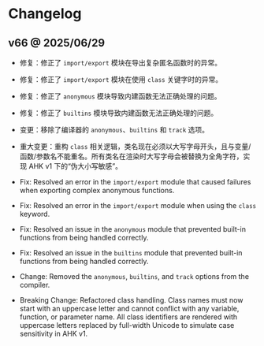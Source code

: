 # Changelog

## v66 @ 2025/06/29

- 修复：修正了 `import/export` 模块在导出复杂匿名函数时的异常。
- 修复：修正了 `import/export` 模块在使用 `class` 关键字时的异常。
- 修复：修正了 `anonymous` 模块导致内建函数无法正确处理的问题。
- 修复：修正了 `builtins` 模块导致内建函数无法正确处理的问题。
- 变更：移除了编译器的 `anonymous`、`builtins` 和 `track` 选项。
- 重大变更：重构 `class` 相关逻辑，类名现在必须以大写字母开头，且与变量/函数/参数名不能重名。所有类名在渲染时大写字母会被替换为全角字符，实现 AHK v1 下的“伪大小写敏感”。

- Fix: Resolved an error in the `import/export` module that caused failures when exporting complex anonymous functions.
- Fix: Resolved an error in the `import/export` module when using the `class` keyword.
- Fix: Resolved an issue in the `anonymous` module that prevented built-in functions from being handled correctly.
- Fix: Resolved an issue in the `builtins` module that prevented built-in functions from being handled correctly.
- Change: Removed the `anonymous`, `builtins`, and `track` options from the compiler.
- Breaking Change: Refactored class handling. Class names must now start with an uppercase letter and cannot conflict with any variable, function, or parameter name. All class identifiers are rendered with uppercase letters replaced by full-width Unicode to simulate case sensitivity in AHK v1.
